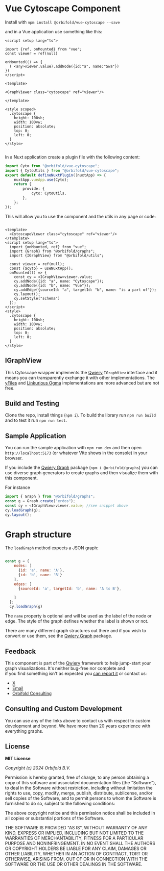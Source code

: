 # Vue Cytoscape Component

Install with `npm install @orbifold/vue-cytoscape --save`

and in a Vue application use something like this:

```vue
<script setup lang="ts">

import {ref, onMounted} from "vue";
const viewer = ref(null)

onMounted(() => {
  ( <any>viewer.value).addNode({id:"a", name:"Swa"})
})
</script>

<template>

<GraphViewer class="cytoscape" ref="viewer"/>

</template>

<style scoped>
  .cytoscape {
    height: 100vh;
    width: 100vw;
    position: absolute;
    top: 0;
    left: 0;
  }
</style>


```

In a Nuxt application create a plugin file with the following content:

```TypeScript
import Cyto from "@orbifold/vue-cytoscape";
import { CytoUtils } from "@orbifold/vue-cytoscape";
export default defineNuxtPlugin((nuxtApp) => {
	nuxtApp.vueApp.use(Cyto);
	return {
		provide: {
			cyto: CytoUtils,
		},
	};
});

```

This will allow you to use the component and the utils in any page or code:

```vue

<template>
  <CytoscapeViewer class="cytoscape" ref="viewer"/>
</template>
<script setup lang="ts">
  import {onMounted, ref} from "vue";
  import {Graph} from "@orbifold/graphs";
  import {IGraphView} from "@orbifold/utils";

  const viewer = ref(null);
  const {$cyto} = useNuxtApp();
  onMounted(() => {
    const cy = <IGraphView>viewer.value;
    cy.addNode({id: "a", name: "Cytoscape"});
    cy.addNode({id: "b", name: "Vue"});
    cy.addEdge({sourceId: "a", targetId: "b", name: "is a part of"});
    cy.layout();
    cy.setStyle("schema")
  });
</script>
<style>
  .cytoscape {
    height: 100vh;
    width: 100vw;
    position: absolute;
    top: 0;
    left: 0;
  }
</style>
```

## IGraphView

This Cytoscape wrapper implements the [Qwiery](https://qwiery.com) `IGraphView` interface and it means you can transparently exchange it with other implementations.
The [yFiles](https://github.com/Qwiery/qwiery-vue-yfiles) and [Linkurious Ogma](https://github.com/Qwiery/qwiery-vue-ogma) implementations are more advanced but are not free.

## Build and Testing

Clone the repo, install things (`npm i`). To build the library run `npm run build` and to test it run `npm run test`.

## Sample Application

You can run the sample application with `npm run dev` and then open `http://localhost:5173` (or whatever Vite shows in the console) in your browser.

If you include the [Qwiery Graph](https://github.com/Qwiery/qwiery-graphs) package (`npm i @orbifold/graphs`) you can use diverse graph generators to create graphs and then visualize them with this component.

For instance

```js
import { Graph } from "@orbifold/graphs";
const g = Graph.create("erdos");
const cy = <IGraphView>viewer.value; //see snippet above
cy.loadGraph(g);
cy.layout();
```

# Graph structure

The `loadGraph` method expects a JSON graph:

```js

const g = {
    nodes: [
      {id: 'a', name: 'A'},
      {id: 'b', name: 'B'}
    ],
    edges: [
      {sourceId: 'a', targetId: 'b', name: 'A to B'},

    ]
  };
  cy.loadGraph(g)
```
The `name` property is optional and will be used as the label of the node or edge.
The style of the graph defines whether the label is shown or not.

There are many different graph structures out there and if you wish to convert or use them, see the [Qwiery Graph](https://github.com/Qwiery/qwiery-graphs) package.

## Feedback

This component is part of the [Qwiery](https://qwiery.com) framework to help jump-start your graph visualizations. It's neither bug-free nor complete and  
if you find something isn't as expected you [can report it](https://github.com/Qwiery/qwiery-nuxt/issues) or contact us:

- [ X](https://twitter.com/theorbifold)
- [Email](mailto:info@qwiery.com)
- [Orbifold Consulting](https://GraphsAndNetworks.com)

## Consulting and Custom Development

You can use any of the links above to contact us with respect to custom development and beyond. We have more than 20 years experience with everything graphs.

## License

**MIT License**

_Copyright (c) 2024 Orbifold B.V._

Permission is hereby granted, free of charge, to any person obtaining a copy
of this software and associated documentation files (the "Software"), to deal
in the Software without restriction, including without limitation the rights
to use, copy, modify, merge, publish, distribute, sublicense, and/or sell
copies of the Software, and to permit persons to whom the Software is
furnished to do so, subject to the following conditions:

The above copyright notice and this permission notice shall be included in all
copies or substantial portions of the Software.

THE SOFTWARE IS PROVIDED "AS IS", WITHOUT WARRANTY OF ANY KIND, EXPRESS OR
IMPLIED, INCLUDING BUT NOT LIMITED TO THE WARRANTIES OF MERCHANTABILITY,
FITNESS FOR A PARTICULAR PURPOSE AND NONINFRINGEMENT. IN NO EVENT SHALL THE
AUTHORS OR COPYRIGHT HOLDERS BE LIABLE FOR ANY CLAIM, DAMAGES OR OTHER
LIABILITY, WHETHER IN AN ACTION OF CONTRACT, TORT OR OTHERWISE, ARISING FROM,
OUT OF OR IN CONNECTION WITH THE SOFTWARE OR THE USE OR OTHER DEALINGS IN THE
SOFTWARE.


